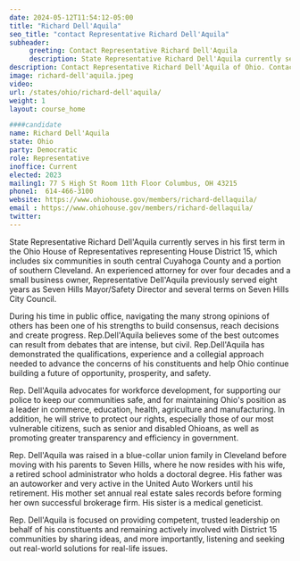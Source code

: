 ```yaml
---
date: 2024-05-12T11:54:12-05:00
title: "Richard Dell'Aquila"
seo_title: "contact Representative Richard Dell'Aquila"
subheader:
     greeting: Contact Representative Richard Dell'Aquila
     description: State Representative Richard Dell'Aquila currently serves in his first term in the Ohio House of Representatives representing House District 15, which includes six communities in south central Cuyahoga County and a portion of southern Cleveland. An experienced attorney for over four decades and a small business owner, Representative Dell'Aquila previously served eight years as Seven Hills Mayor/Safety Director and several terms on Seven Hills City Council.
description: Contact Representative Richard Dell'Aquila of Ohio. Contact information for Richard Dell'Aquila includes email address, phone number, and mailing address.
image: richard-dell'aquila.jpeg
video:
url: /states/ohio/richard-dell'aquila/
weight: 1
layout: course_home

####candidate
name: Richard Dell'Aquila
state: Ohio
party: Democratic
role: Representative
inoffice: Current
elected: 2023
mailing1: 77 S High St Room 11th Floor Columbus, OH 43215
phone1:  614-466-3100
website: https://www.ohiohouse.gov/members/richard-dellaquila/
email : https://www.ohiohouse.gov/members/richard-dellaquila/
twitter:
---
```

State Representative Richard Dell'Aquila currently serves in his first term in the Ohio House of Representatives representing House District 15, which includes six communities in south central Cuyahoga County and a portion of southern Cleveland. An experienced attorney for over four decades and a small business owner, Representative Dell'Aquila previously served eight years as Seven Hills Mayor/Safety Director and several terms on Seven Hills City Council.

During his time in public office, navigating the many strong opinions of others has been one of his strengths to build consensus, reach decisions and create progress. Rep.Dell'Aquila believes some of the best outcomes can result from debates that are intense, but civil. Rep.Dell'Aquila has demonstrated the qualifications, experience and a collegial approach needed to advance the concerns of his constituents and help Ohio continue building a future of opportunity, prosperity, and safety.

Rep. Dell'Aquila advocates for workforce development, for supporting our police to keep our communities safe, and for maintaining Ohio's position as a leader in commerce, education, health, agriculture and manufacturing. In addition, he will strive to protect our rights, especially those of our most vulnerable citizens, such as senior and disabled Ohioans, as well as promoting greater transparency and efficiency in government.

Rep. Dell'Aquila was raised in a blue-collar union family in Cleveland before moving with his parents to Seven Hills, where he now resides with his wife, a retired school administrator who holds a doctoral degree. His father was an autoworker and very active in the United Auto Workers until his retirement. His mother set annual real estate sales records before forming her own successful brokerage firm. His sister is a medical geneticist.

Rep. Dell'Aquila is focused on providing competent, trusted leadership on behalf of his constituents and remaining actively involved with District 15 communities by sharing ideas, and more importantly, listening and seeking out real-world solutions for real-life issues.
